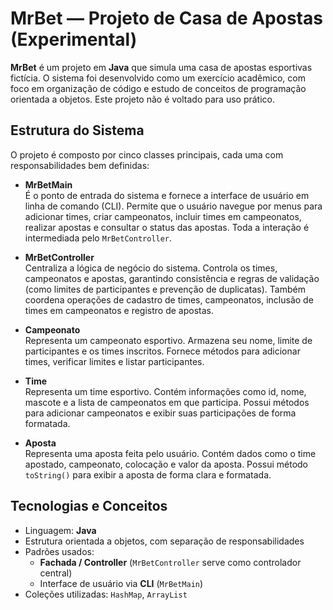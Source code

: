 # MrBet — Projeto de Casa de Apostas (Experimental)

**MrBet** é um projeto em **Java** que simula uma casa de apostas esportivas fictícia. O sistema foi desenvolvido como um exercício acadêmico, com foco em organização de código e estudo de conceitos de programação orientada a objetos. Este projeto não é voltado para uso prático.

## Estrutura do Sistema

O projeto é composto por cinco classes principais, cada uma com responsabilidades bem definidas:

- **MrBetMain**  
  É o ponto de entrada do sistema e fornece a interface de usuário em linha de comando (CLI). Permite que o usuário navegue por menus para adicionar times, criar campeonatos, incluir times em campeonatos, realizar apostas e consultar o status das apostas. Toda a interação é intermediada pelo `MrBetController`.

- **MrBetController**  
  Centraliza a lógica de negócio do sistema. Controla os times, campeonatos e apostas, garantindo consistência e regras de validação (como limites de participantes e prevenção de duplicatas). Também coordena operações de cadastro de times, campeonatos, inclusão de times em campeonatos e registro de apostas.

- **Campeonato**  
  Representa um campeonato esportivo. Armazena seu nome, limite de participantes e os times inscritos. Fornece métodos para adicionar times, verificar limites e listar participantes.

- **Time**  
  Representa um time esportivo. Contém informações como id, nome, mascote e a lista de campeonatos em que participa. Possui métodos para adicionar campeonatos e exibir suas participações de forma formatada.

- **Aposta**  
  Representa uma aposta feita pelo usuário. Contém dados como o time apostado, campeonato, colocação e valor da aposta. Possui método `toString()` para exibir a aposta de forma clara e formatada.

## Tecnologias e Conceitos

- Linguagem: **Java**
- Estrutura orientada a objetos, com separação de responsabilidades  
- Padrões usados:
  - **Fachada / Controller** (`MrBetController` serve como controlador central)  
  - Interface de usuário via **CLI** (`MrBetMain`)  
- Coleções utilizadas: `HashMap`, `ArrayList`  

